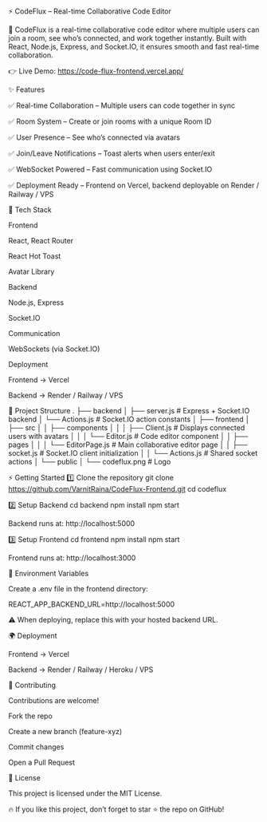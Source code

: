 ⚡ CodeFlux – Real-time Collaborative Code Editor










🚀 CodeFlux is a real-time collaborative code editor where multiple users can join a room, see who’s connected, and work together instantly. Built with React, Node.js, Express, and Socket.IO, it ensures smooth and fast real-time collaboration.

👉 Live Demo: https://code-flux-frontend.vercel.app/

✨ Features

✅ Real-time Collaboration – Multiple users can code together in sync

✅ Room System – Create or join rooms with a unique Room ID

✅ User Presence – See who’s connected via avatars

✅ Join/Leave Notifications – Toast alerts when users enter/exit

✅ WebSocket Powered – Fast communication using Socket.IO

✅ Deployment Ready – Frontend on Vercel, backend deployable on Render / Railway / VPS

🚀 Tech Stack

Frontend

React, React Router

React Hot Toast

Avatar Library

Backend

Node.js, Express

Socket.IO

Communication

WebSockets (via Socket.IO)

Deployment

Frontend → Vercel

Backend → Render / Railway / VPS

📂 Project Structure
.
├── backend
│   ├── server.js        # Express + Socket.IO backend
│   └── Actions.js       # Socket.IO action constants
│
├── frontend
│   ├── src
│   │   ├── components
│   │   │   ├── Client.js   # Displays connected users with avatars
│   │   │   └── Editor.js   # Code editor component
│   │   ├── pages
│   │   │   └── EditorPage.js  # Main collaborative editor page
│   │   ├── socket.js     # Socket.IO client initialization
│   │   └── Actions.js    # Shared socket actions
│   └── public
│       └── codeflux.png  # Logo

⚡ Getting Started
1️⃣ Clone the repository
git clone https://github.com/VarnitRaina/CodeFlux-Frontend.git
cd codeflux

2️⃣ Setup Backend
cd backend
npm install
npm start


Backend runs at: http://localhost:5000

3️⃣ Setup Frontend
cd frontend
npm install
npm start


Frontend runs at: http://localhost:3000

🔌 Environment Variables

Create a .env file in the frontend directory:

REACT_APP_BACKEND_URL=http://localhost:5000


⚠️ When deploying, replace this with your hosted backend URL.

🌍 Deployment

Frontend → Vercel

Backend → Render / Railway / Heroku / VPS

🤝 Contributing

Contributions are welcome!

Fork the repo

Create a new branch (feature-xyz)

Commit changes

Open a Pull Request

📜 License

This project is licensed under the MIT License.

🔥 If you like this project, don’t forget to star ⭐ the repo on GitHub!
